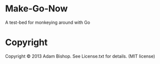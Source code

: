 Make-Go-Now
===========

A test-bed for monkeying around with Go

Copyright
===========
Copyright © 2013 Adam Bishop. See License.txt for details. (MIT license)
